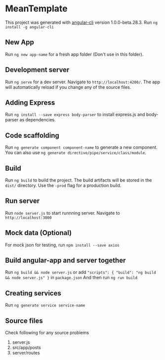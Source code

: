 # MeanTemplate

This project was generated with [angular-cli](https://github.com/angular/angular-cli) version 1.0.0-beta.28.3.
Run `ng install -g angular-cli`

## New App
Run `ng new app-name` for a fresh app folder (Don't use in this folder). 

## Development server
Run `ng serve` for a dev server. Navigate to `http://localhost:4200/`. The app will automatically reload if you change any of the source files.

## Adding Express
Run `ng install --save express body-parser` to install express.js and body-parser as dependencies.

## Code scaffolding
Run `ng generate component component-name` to generate a new component. You can also use `ng generate directive/pipe/service/class/module`.

## Build
Run `ng build` to build the project. The build artifacts will be stored in the `dist/` directory. Use the `-prod` flag for a production build.

## Run server
Run `node server.js` to start runnning server. Navigate to `http://localhost:3000`

## Mock data (Optional)
For mock json for testing, run `npm install --save axios`

## Build angular-app and server together
Run `ng build && node server.js` or add `"scripts": { "build": "ng build && node server.js" }` in `package.json`
And then run `ng run build`

## Creating services
Run `ng generate service service-name`

## Source files
Check following for any source problems
1. server.js
2. src/app/posts
3. server/routes
